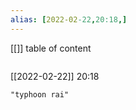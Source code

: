 ```yaml
---
alias: [2022-02-22,20:18,]
---
```

[[]]
table of content
```toc
```

[[2022-02-22]] 20:18

```query
"typhoon rai"
```